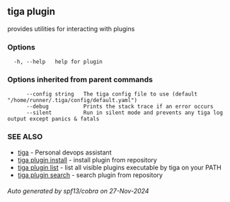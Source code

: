 ## tiga plugin

provides utilities for interacting with plugins

### Options

```
  -h, --help   help for plugin
```

### Options inherited from parent commands

```
      --config string   The tiga config file to use (default "/home/runner/.tiga/config/default.yaml")
      --debug           Prints the stack trace if an error occurs
      --silent          Run in silent mode and prevents any tiga log output except panics & fatals
```

### SEE ALSO

* [tiga](tiga.md)	 - Personal devops assistant
* [tiga plugin install](tiga_plugin_install.md)	 - install plugin from repository
* [tiga plugin list](tiga_plugin_list.md)	 - list all visible plugins executable by tiga on your PATH
* [tiga plugin search](tiga_plugin_search.md)	 - search plugin from repository

###### Auto generated by spf13/cobra on 27-Nov-2024
